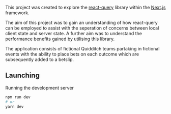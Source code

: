 This project was created to explore the [react-query](https://react-query.tanstack.com) library within the [Next.js](https://nextjs.org/) framework. 

The aim of this project was to gain an understanding of how react-query can be employed to assist with the seperation of concerns between local client state and server state. A further aim was to understand the performance benefits gained by utilising this library.

The application consists of fictional Quidditch teams partaking in fictional events with the ability to place bets on each outcome which are subsequently added to a betslip.

## Launching

Running the development server

```bash
npm run dev
# or
yarn dev
```
